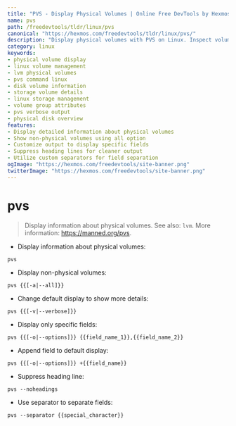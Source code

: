 ```yaml
---
title: "PVS - Display Physical Volumes | Online Free DevTools by Hexmos"
name: pvs
path: /freedevtools/tldr/linux/pvs
canonical: "https://hexmos.com/freedevtools/tldr/linux/pvs/"
description: "Display physical volumes with PVS on Linux. Inspect volume group attributes and manage storage efficiently. Free online tool, no registration required."
category: linux
keywords:
- physical volume display
- linux volume management
- lvm physical volumes
- pvs command linux
- disk volume information
- storage volume details
- linux storage management
- volume group attributes
- pvs verbose output
- physical disk overview
features:
- Display detailed information about physical volumes
- Show non-physical volumes using all option
- Customize output to display specific fields
- Suppress heading lines for cleaner output
- Utilize custom separators for field separation
ogImage: "https://hexmos.com/freedevtools/site-banner.png"
twitterImage: "https://hexmos.com/freedevtools/site-banner.png"
---
```


# pvs

> Display information about physical volumes.
> See also: `lvm`.
> More information: <https://manned.org/pvs>.

- Display information about physical volumes:

`pvs`

- Display non-physical volumes:

`pvs {{[-a|--all]}}`

- Change default display to show more details:

`pvs {{[-v|--verbose]}}`

- Display only specific fields:

`pvs {{[-o|--options]}} {{field_name_1}},{{field_name_2}}`

- Append field to default display:

`pvs {{[-o|--options]}} +{{field_name}}`

- Suppress heading line:

`pvs --noheadings`

- Use separator to separate fields:

`pvs --separator {{special_character}}`
